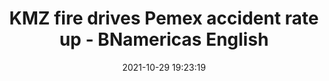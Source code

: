 ---
"title": "KMZ fire drives Pemex accident rate up - BNamericas English"
"date": "2021-10-29 19:23:19"
"feed_name": "GOOGLENEWSINDUSTRIAL"
"feed_website": "https://news.google.com/search?q=industrial%2Bincident&hl=en-US&gl=US&ceid=US:en"
"feed_rss": "https://news.google.com/rss/search?q=industrial%2Bincident&hl=en-US&gl=US&ceid=US:en"
"link": "https://www.bnamericas.com/en/news/kmz-fire-drives-pemex-accident-rate-up"
"source": "{'href': 'https://www.bnamericas.com', 'title': 'BNamericas English'}"
"file": "_posts/2021-1-1-5545f048f72a0e364f28f8bc7da87bfcfe12cfe5.md"
"accident": "1"
"drilling": "1"
"dead": "0"
"injured": "0"
"arrested": "0"
"place": "unknown place"
"where": "unknown site"
"causes": "unknown"
"place_uri": "unknown place"
---